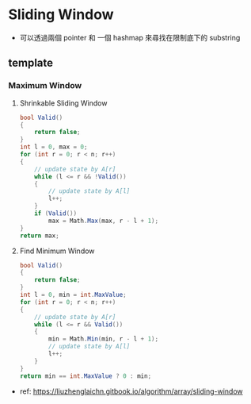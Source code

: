 # Sliding Window

- 可以透過兩個 pointer 和 一個 hashmap 來尋找在限制底下的 substring

## template

### Maximum Window

1. Shrinkable Sliding Window

    ```csharp
    bool Valid()
    {
        return false;
    }
    int l = 0, max = 0;
    for (int r = 0; r < n; r++)
    {
        // update state by A[r]
        while (l <= r && !Valid())
        {
            // update state by A[l]
            l++;
        }
        if (Valid())
            max = Math.Max(max, r - l + 1);
    }
    return max;
    ```

1. Find Minimum Window

    ```csharp
    bool Valid()
    {
        return false;
    }
    int l = 0, min = int.MaxValue;
    for (int r = 0; r < n; r++)
    {
        // update state by A[r]
        while (l <= r && Valid())
        {
            min = Math.Min(min, r - l + 1);
            // update state by A[l]
            l++;
        }
    }
    return min == int.MaxValue ? 0 : min;
    ```

- ref: <https://liuzhenglaichn.gitbook.io/algorithm/array/sliding-window>
